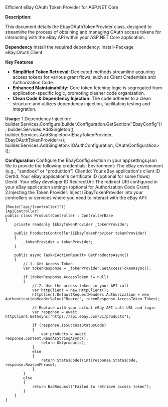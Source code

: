 Efficient eBay OAuth Token Provider for ASP.NET Core

**Description:**

This document details the EbayOAuthTokenProvider class, designed to streamline the process of obtaining and managing OAuth access tokens for interacting with the eBay API within your ASP.NET Core application.

**Dependency**
install the required dependency: Install-Package eBay.OAuth.Client

**Key Features**

* **Simplified Token Retrieval:** Dedicated methods streamline acquiring access tokens for various grant flows, such as Client Credentials and Authorization Code.
* **Enhanced Maintainability:** Core token fetching logic is segregated from application-specific logic, promoting cleaner code organization.
* **Clean Code & Dependency Injection:** The code adheres to a clean structure and utilizes dependency injection, facilitating testing and integration.

**Usage:**
1.Dependency Injection:
builder.Services.Configure<EbayConfiguration>(builder.Configuration.GetSection("EbayConfig"));
builder.Services.AddSingleton<OAuth2Api>();
builder.Services.AddSingleton<IEbayTokenProvider, EbayOAuthTokenProvider>();
builder.Services.AddSingleton<IOAuthConfiguration, OAuthConfiguration>();

**Configuration**
Configure the EbayConfig section in your appsettings.json file to provide the following credentials:
Environment: The eBay environment (e.g., "sandbox" or "production")
ClientId: Your eBay application's client ID
CertId: Your eBay application's certificate ID (optional for some flows)
DevId: Your eBay developer ID
RedirectUri: The redirect URI configured in your eBay application settings (optional for Authorization Code Grant)
2.Injecting the Token Provider:
Inject IEbayTokenProvider into your controllers or services where you need to interact with the eBay API:

    [Route("api/[controller]")]
    [ApiController]
    public class ProductsController : ControllerBase
    {
        private readonly IEbayTokenProvider _tokenProvider;

        public ProductsController(IEbayTokenProvider tokenProvider)
        {
            _tokenProvider = tokenProvider;
        }

        public async Task<IActionResult> GetProductsAsync()
        {
            // 1. Get Access Token
            var tokenResponse = _tokenProvider.GetAccessTokenAsync();

            if (tokenResponse.AccessToken != null)
            {
                // 2. Use the access token in your API call
                var httpClient = new HttpClient();
                httpClient.DefaultRequestHeaders.Authorization = new AuthenticationHeaderValue("Bearer", tokenResponse.AccessToken.Token);

                // Replace with your actual eBay API call URL and logic
                var response = await httpClient.GetAsync("https://api.ebay.com/v1/products");

                if (response.IsSuccessStatusCode)
                {
                    var products = await response.Content.ReadAsStringAsync();
                    return Ok(products);
                }
                else
                {
                    return StatusCode((int)response.StatusCode, response.ReasonPhrase);
                }
            }
            else
            {
                return BadRequest("Failed to retrieve access token");
            }
        }
    }


